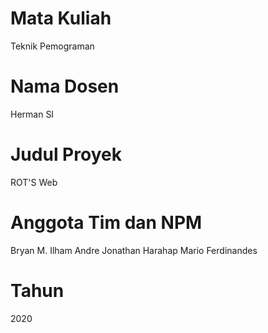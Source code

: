 # Mata Kuliah
Teknik Pemograman

# Nama Dosen
Herman SI

# Judul Proyek
ROT'S Web

# Anggota Tim dan NPM
Bryan
M. Ilham
Andre Jonathan Harahap
Mario Ferdinandes

# Tahun
2020
